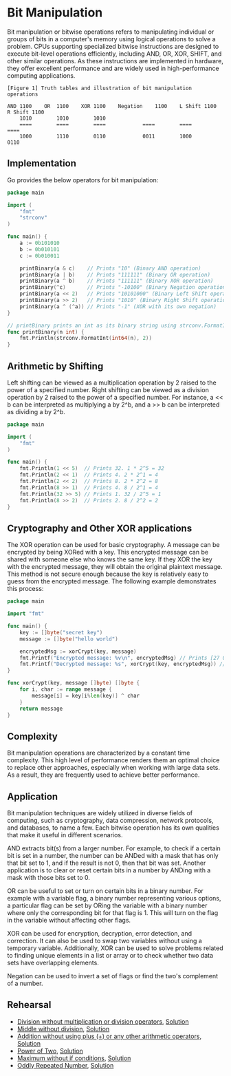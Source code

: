 # Bit Manipulation

Bit manipulation or bitwise operations refers to manipulating individual or groups of bits in a computer's memory using logical operations to solve a problem. CPUs supporting specialized bitwise instructions are designed to execute bit-level operations efficiently, including AND, OR, XOR, SHIFT, and other similar operations. As these instructions are implemented in hardware, they offer excellent performance and are widely used in high-performance computing applications.

```ASCII
[Figure 1] Truth tables and illustration of bit manipulation operations

AND	1100	OR	1100	XOR	1100	Negation	1100	L Shift	1100	R Shift	1100
	1010		1010		1010
	====		====		====			====		====		====
	1000		1110		0110			0011		1000		0110
```

## Implementation

Go provides the below operators for bit manipulation:

```Go
package main

import (
	"fmt"
	"strconv"
)

func main() {
	a := 0b101010
	b := 0b010101
	c := 0b010011

	printBinary(a & c)    // Prints "10" (Binary AND operation)
	printBinary(a | b)    // Prints "111111" (Binary OR operation)
	printBinary(a ^ b)    // Prints "111111" (Binary XOR operation)
	printBinary(^c)       // Prints "-10100" (Binary Negation operation)
	printBinary(a << 2)   // Prints "10101000" (Binary Left Shift operation)
	printBinary(a >> 2)   // Prints "1010" (Binary Right Shift operation)
	printBinary(a ^ (^a)) // Prints "-1" (XOR with its own negation)
}

// printBinary prints an int as its binary string using strconv.FormatInt.
func printBinary(n int) {
	fmt.Println(strconv.FormatInt(int64(n), 2))
}
```

## Arithmetic by Shifting

Left shifting can be viewed as a multiplication operation by 2 raised to the power of a specified number. Right shifting can be viewed as a division operation by 2 raised to the power of a specified number. For instance, a << b can be interpreted as multiplying a by 2^b, and a >> b can be interpreted as dividing a by 2^b.

```Go
package main

import (
	"fmt"
)

func main() {
	fmt.Println(1 << 5)  // Prints 32. 1 * 2^5 = 32
	fmt.Println(2 << 1)  // Prints 4. 2 * 2^1 = 4
	fmt.Println(2 << 2)  // Prints 8. 2 * 2^2 = 8
	fmt.Println(8 >> 1)  // Prints 4. 8 / 2^1 = 4
	fmt.Println(32 >> 5) // Prints 1. 32 / 2^5 = 1
	fmt.Println(8 >> 2)  // Prints 2. 8 / 2^2 = 2
}
```

## Cryptography and Other XOR applications

The XOR operation can be used for basic cryptography. A message can be encrypted by being XORed with a key. This encrypted message can be shared with someone else who knows the same key. If they XOR the key with the encrypted message, they will obtain the original plaintext message. This method is not secure enough because the key is relatively easy to guess from the encrypted message. The following example demonstrates this process:

```Go
package main

import "fmt"

func main() {
	key := []byte("secret key")
	message := []byte("hello world")

	encryptedMsg := xorCrypt(key, message)
	fmt.Printf("Encrypted message: %v\n", encryptedMsg) // Prints [27 0 15 30 10 84 87 4 23 21 23]
	fmt.Printf("Decrypted message: %s", xorCrypt(key, encryptedMsg)) // Prints hello world
}

func xorCrypt(key, message []byte) []byte {
	for i, char := range message {
		message[i] = key[i%len(key)] ^ char
	}
	return message
}
```

## Complexity

Bit manipulation operations are characterized by a constant time complexity. This high level of performance renders them an optimal choice to replace other approaches, especially when working with large data sets. As a result, they are frequently used to achieve better performance.

## Application

Bit manipulation techniques are widely utilized in diverse fields of computing, such as cryptography, data compression, network protocols, and databases, to name a few. Each bitwise operation has its own qualities that make it useful in different scenarios.

AND extracts bit(s) from a larger number. For example, to check if a certain bit is set in a number, the number can be ANDed with a mask that has only that bit set to 1, and if the result is not 0, then that bit was set. Another application is to clear or reset certain bits in a number by ANDing with a mask with those bits set to 0.

OR can be useful to set or turn on certain bits in a binary number. For example with a variable flag, a binary number representing various options, a particular flag can be set by ORing the variable with a binary number where only the corresponding bit for that flag is 1. This will turn on the flag in the variable without affecting other flags.

XOR can be used for encryption, decryption, error detection, and correction. It can also be used to swap two variables without using a temporary variable. Additionally, XOR can be used to solve problems related to finding unique elements in a list or array or to check whether two data sets have overlapping elements.

Negation can be used to invert a set of flags or find the two's complement of a number.

## Rehearsal

* [Division without multiplication or division operators](division_without_operators_test.go), [Solution](division_without_operators.go)
* [Middle without division](middle_without_division_test.go), [Solution](middle_without_division.go)
* [Addition without using plus (+) or any other arithmetic operators](addition_without_operators_test.go), [Solution](addition_without_operators.go)
* [Power of Two](./is_power_of_two_test.go), [Solution](./is_power_of_two.go)
* [Maximum without if conditions](max_function_without_conditions_test.go), [Solution](max_function_without_conditions.go)
* [Oddly Repeated Number](oddly_repeated_number_test.go), [Solution](oddly_repeated_number.go)
